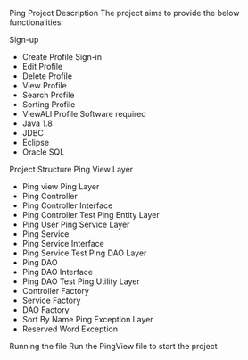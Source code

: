 Ping Project
Description
The project aims to provide the below functionalities:

Sign-up
 * Create Profile
Sign-in
 * Edit Profile
 * Delete Profile
 * View Profile
 * Search Profile
 * Sorting Profile
 * ViewALl Profile
Software required
 * Java 1.8
 * JDBC
 * Eclipse
 * Oracle SQL

Project Structure
Ping View Layer
  * Ping view
Ping Layer
  * Ping  Controller
  * Ping  Controller Interface
  * Ping Controller Test
Ping Entity Layer
  * Ping  User
Ping Service Layer
  * Ping  Service
  * Ping  Service Interface
  * Ping Service Test
Ping DAO Layer
  * Ping DAO
  * Ping  DAO Interface
  * Ping  DAO Test
Ping Utility Layer
  * Controller Factory
  * Service Factory
  * DAO Factory
  * Sort By Name
Ping Exception Layer
  * Reserved Word Exception


Running the file
Run the PingView file to start the project
